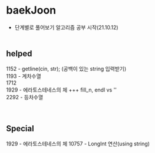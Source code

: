 # baekJoon
- 단계별로 풀어보기 알고리즘 공부 시작(21.10.12)
　  
   　  
## helped
1152 - getline(cin, str); (공백이 있는 string 입력받기)   
1193 - 계차수열   
1712  
1929 - 에라토스테네스의 체 +++ fill_n, endl vs '\'  
2292 - 등차수열    

　  
## Special
1929  - 에라토스테네스의 체
10757 - LongInt 연산(using string)   

